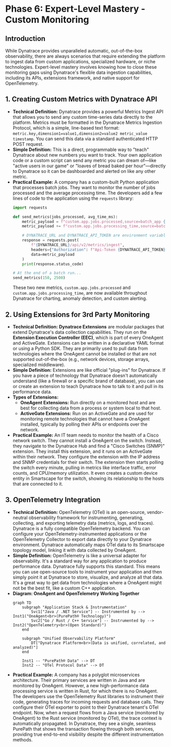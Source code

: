 # Phase 6: Expert-Level Mastery - Custom Monitoring

## Introduction
While Dynatrace provides unparalleled automatic, out-of-the-box observability, there are always scenarios that require extending the platform to ingest data from custom applications, specialized hardware, or niche technologies. Expert-level mastery involves knowing how to close these monitoring gaps using Dynatrace's flexible data ingestion capabilities, including its APIs, extensions framework, and native support for OpenTelemetry.

## 1. Creating Custom Metrics with Dynatrace API

*   **Technical Definition:** Dynatrace provides a powerful Metrics Ingest API that allows you to send any custom time-series data directly to the platform. Metrics must be formatted in the Dynatrace Metrics Ingestion Protocol, which is a simple, line-based text format: `metric.key,dimension1=value1,dimension2=value2 metric_value timestamp`. You can send this data via a standard authenticated HTTP POST request.
*   **Simple Definition:** This is a direct, programmable way to "teach" Dynatrace about new numbers you want to track. Your own application code or a custom script can send any metric you can dream of—like "active users in our game" or "loaves of bread baked per hour"—directly to Dynatrace so it can be dashboarded and alerted on like any other metric.
*   **Practical Example:** A company has a custom-built Python application that processes batch jobs. They want to monitor the number of jobs processed and the average processing time. The developers add a few lines of code to the application using the `requests` library:
    ```python
    import requests

    def send_metrics(jobs_processed, avg_time_ms):
        metric_payload = f"custom.app.jobs.processed,source=batch_app {jobs_processed}\\n"
        metric_payload += f"custom.app.jobs.processing_time,source=batch_app {avg_time_ms}"

        # DYNATRACE_URL and DYNATRACE_API_TOKEN are environment variables
        response = requests.post(
            f"{DYNATRACE_URL}/api/v2/metrics/ingest",
            headers={"Authorization": f"Api-Token {DYNATRACE_API_TOKEN}", "Content-Type": "text/plain"},
            data=metric_payload
        )
        print(response.status_code)

    # At the end of a batch run...
    send_metrics(150, 2500)
    ```
    These two new metrics, `custom.app.jobs.processed` and `custom.app.jobs.processing_time`, are now available throughout Dynatrace for charting, anomaly detection, and custom alerting.

## 2. Using Extensions for 3rd Party Monitoring

*   **Technical Definition:** **Dynatrace Extensions** are modular packages that extend Dynatrace's data collection capabilities. They run on the **Extension Execution Controller (EEC)**, which is part of every OneAgent and ActiveGate. Extensions can be written in a declarative YAML format or using a Python SDK. They are primarily used to pull data from technologies where the OneAgent cannot be installed or that are not supported out-of-the-box (e.g., network devices, storage arrays, specialized middleware).
*   **Simple Definition:** Extensions are like official "plug-ins" for Dynatrace. If you have a piece of technology that Dynatrace doesn't automatically understand (like a firewall or a specific brand of database), you can use or create an extension to teach Dynatrace how to talk to it and pull in its performance data.
*   **Types of Extensions:**
    *   **OneAgent Extensions:** Run directly on a monitored host and are best for collecting data from a process or system local to that host.
    *   **ActiveGate Extensions:** Run on an ActiveGate and are used for monitoring remote technologies that cannot have a OneAgent installed, typically by polling their APIs or endpoints over the network.
*   **Practical Example:** An IT team needs to monitor the health of a Cisco network switch. They cannot install a OneAgent on the switch. Instead, they navigate to the Dynatrace Hub and find a "Cisco Switches (SNMP)" extension. They install this extension, and it runs on an ActiveGate within their network. They configure the extension with the IP address and SNMP credentials for their switch. The extension then starts polling the switch every minute, pulling in metrics like interface traffic, error counts, and CPU/memory utilization. It even creates a custom device entity in Smartscape for the switch, showing its relationship to the hosts that are connected to it.

## 3. OpenTelemetry Integration

*   **Technical Definition:** OpenTelemetry (OTel) is an open-source, vendor-neutral observability framework for instrumenting, generating, collecting, and exporting telemetry data (metrics, logs, and traces). Dynatrace is a fully compatible OpenTelemetry backend. You can configure your OpenTelemetry-instrumented applications or the OpenTelemetry Collector to export data directly to your Dynatrace environment. Dynatrace automatically maps OTel data to its Smartscape topology model, linking it with data collected by OneAgent.
*   **Simple Definition:** OpenTelemetry is like a universal adapter for observability. It's a standard way for any application to produce performance data. Dynatrace fully supports this standard. This means you can use open-source tools to instrument your application and then simply point it at Dynatrace to store, visualize, and analyze all that data. It's a great way to get data from technologies where a OneAgent might not be the best fit, like a custom C++ application.
*   **Diagram: OneAgent and OpenTelemetry Working Together**
    ```mermaid
    graph TD
        subgraph "Application Stack & Instrumentation"
            Svc1["Java / .NET Service"] -- Instrumented by --> Inst1("OneAgent<br>(PurePath® Technology)")
            Svc2["Go / Rust / C++ Service"] -- Instrumented by --> Inst2("OpenTelemetry<br>(Open Standard)")
        end

        subgraph "Unified Observability Platform"
            DT["Dynatrace Platform<br>(Data is unified, correlated, and analyzed)"]
        end

        Inst1 -- "PurePath® Data" --> DT
        Inst2 -- "OTel Protocol Data" --> DT
    ```
*   **Practical Example:** A company has a polyglot microservices architecture. Their primary services are written in Java and are monitored by OneAgent. However, a new high-performance data processing service is written in Rust, for which there is no OneAgent. The developers use the OpenTelemetry Rust libraries to instrument their code, generating traces for incoming requests and database calls. They configure their OTel exporter to point to their Dynatrace tenant's OTel endpoint. Now, when a request flows from a Java service (monitored by OneAgent) to the Rust service (monitored by OTel), the trace context is automatically propagated. In Dynatrace, they see a single, seamless PurePath that shows the transaction flowing through both services, providing true end-to-end visibility despite the different instrumentation methods.